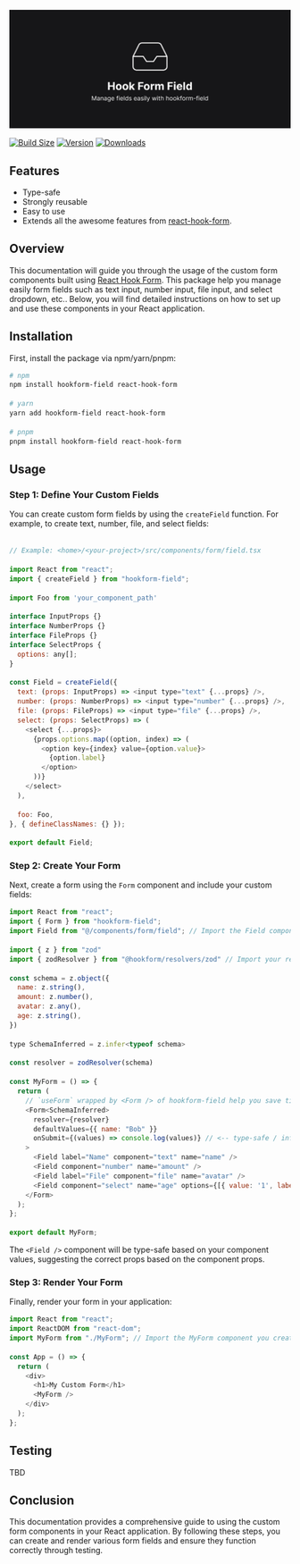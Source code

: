 ![Thumbnail](./docs/thumbnail.png)

<!-- [![Build Status](https://img.shields.io/github/actions/workflow/status/duongductrong/hookform-field/lint-and-type.yml?branch=main&style=flat&colorA=000000&colorB=000000)](https://github.com/duongductrong/hookform-field/actions?query=workflow%3ALint) -->
[![Build Size](https://img.shields.io/bundlephobia/minzip/hookform-field?label=bundle%20size&style=flat&colorA=000000&colorB=000000)](https://bundlephobia.com/result?p=hookform-field)
[![Version](https://img.shields.io/npm/v/hookform-field?style=flat&colorA=000000&colorB=000000)](https://www.npmjs.com/package/hookform-field)
[![Downloads](https://img.shields.io/npm/dt/hookform-field.svg?style=flat&colorA=000000&colorB=000000)](https://www.npmjs.com/package/hookform-field)

## Features
- Type-safe
- Strongly reusable
- Easy to use
- Extends all the awesome features from [react-hook-form](https://react-hook-form.com/).

## Overview

This documentation will guide you through the usage of the custom form components built using [React Hook Form](https://react-hook-form.com/). This package help you manage easily form fields such as text input, number input, file input, and select dropdown, etc.. Below, you will find detailed instructions on how to set up and use these components in your React application.

## Installation

First, install the package via npm/yarn/pnpm:

```bash
# npm
npm install hookform-field react-hook-form

# yarn
yarn add hookform-field react-hook-form

# pnpm
pnpm install hookform-field react-hook-form
```

## Usage

### Step 1: Define Your Custom Fields

You can create custom form fields by using the `createField` function. For example, to create text, number, file, and select fields:

```javascript

// Example: <home>/<your-project>/src/components/form/field.tsx

import React from "react";
import { createField } from "hookform-field";

import Foo from 'your_component_path'

interface InputProps {}
interface NumberProps {}
interface FileProps {}
interface SelectProps {
  options: any[];
}

const Field = createField({
  text: (props: InputProps) => <input type="text" {...props} />,
  number: (props: NumberProps) => <input type="number" {...props} />,
  file: (props: FileProps) => <input type="file" {...props} />,
  select: (props: SelectProps) => (
    <select {...props}>
      {props.options.map((option, index) => (
        <option key={index} value={option.value}>
          {option.label}
        </option>
      ))}
    </select>
  ),

  foo: Foo,
}, { defineClassNames: {} });

export default Field;
```

### Step 2: Create Your Form

Next, create a form using the `Form` component and include your custom fields:

```javascript
import React from "react";
import { Form } from "hookform-field";
import Field from "@/components/form/field"; // Import the Field component you created

import { z } from "zod"
import { zodResolver } from "@hookform/resolvers/zod" // Import your resolver from hookform

const schema = z.object({
  name: z.string(),
  amount: z.number(),
  avatar: z.any(),
  age: z.string(),
})

type SchemaInferred = z.infer<typeof schema>

const resolver = zodResolver(schema)

const MyForm = () => {
  return (
    // `useForm` wrapped by <Form /> of hookform-field help you save time define it
    <Form<SchemaInferred>
      resolver={resolver}
      defaultValues={{ name: "Bob" }}
      onSubmit={(values) => console.log(values)} // <-- type-safe / infer type
    >
      <Field label="Name" component="text" name="name" />
      <Field component="number" name="amount" />
      <Field label="File" component="file" name="avatar" />
      <Field component="select" name="age" options={[{ value: '1', label: '1' }, { value: '2', label: '2' }]} />
    </Form>
  );
};

export default MyForm;
```

The `<Field />` component will be type-safe based on your component values, suggesting the correct props based on the component props.

### Step 3: Render Your Form

Finally, render your form in your application:

```javascript
import React from "react";
import ReactDOM from "react-dom";
import MyForm from "./MyForm"; // Import the MyForm component you created

const App = () => {
  return (
    <div>
      <h1>My Custom Form</h1>
      <MyForm />
    </div>
  );
};
```

## Testing

TBD

## Conclusion

This documentation provides a comprehensive guide to using the custom form components in your React application. By following these steps, you can create and render various form fields and ensure they function correctly through testing.
